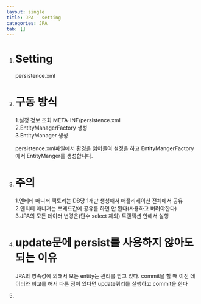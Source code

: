 ```yaml
---
layout: single
title: JPA - setting
categories: JPA
tab: []
---
```


1. # Setting
   persistence.xml

1. # 구동 방식
   1.설정 정보 조회  META-INF/persistence.xml   
   2.EntityManagerFactory 생성   
   3.EntityManager 생성   

   persistence.xml파일에서 환경을 읽어들여 설정을 하고 EntityMangerFactory에서 EntityManger를 생성합니다.   
   
1. # 주의
   1.엔티티 매니저 팩토리는 DB당 1개만 생성해서 애플리케이션 전체에서 공유   
   2.엔티티 매니저는 쓰레드간에 공유를 하면 안 된다(사용하고 버려야한다)   
   3.JPA의 모든 데이터 변경은(단수 select 제외) 트랜잭션 안에서 실행   

1. # update문에 persist를 사용하지 않아도 되는 이유
   JPA의 영속성에 의해서 모든 entity는 관리를 받고 있다. commit을 할 때 이전 데이터와 비교를 해서 다른 점이 있다면 update쿼리를 실행하고 commit을 한다

1. 